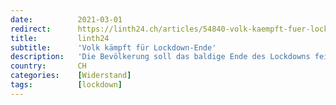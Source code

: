 ```yaml
---
date:          2021-03-01
redirect:      https://linth24.ch/articles/54840-volk-kaempft-fuer-lockdown-ende
title:         linth24
subtitle:      'Volk kämpft für Lockdown-Ende'
description:   'Die Bevölkerung soll das baldige Ende des Lockdowns feiern. Die Organisation freie-kmu.ch organisiert heute 1. März auf den Dorfplätzen von Amden, Weesen, Uznach, Goldingen und Fischmarktplatz Rapperswil um 18 Uhr einen Apéro.'
country:       CH
categories:    [Widerstand]
tags:          [lockdown]
---
```

